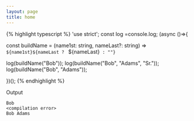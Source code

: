 ```yaml
---
layout: page
title: home
---
```


{% highlight typescript %}
'use strict'; const log =console.log; (async ()=>{

const buildName =
  (name1st: string, nameLast?: string) =>
    `${name1st}${nameLast ? ` ${nameLast}` : ""}`

log(buildName("Bob"));
log(buildName("Bob", "Adams", "Sr."));
log(buildName("Bob", "Adams"));

})();
{% endhighlight %}

Output

```
Bob
<compilation error>
Bob Adams
```
